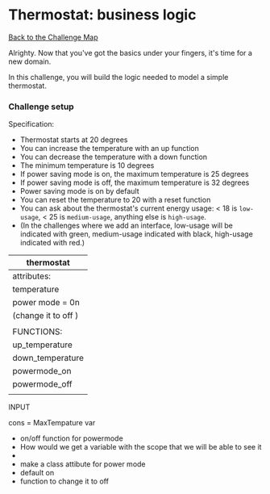 # Thermostat: business logic

[Back to the Challenge Map](README.md)

Alrighty. Now that you've got the basics under your fingers, it's time for a new domain.

In this challenge, you will build the logic needed to model a simple thermostat.

### Challenge setup

Specification:

- Thermostat starts at 20 degrees
- You can increase the temperature with an up function
- You can decrease the temperature with a down function
- The minimum temperature is 10 degrees
- If power saving mode is on, the maximum temperature is 25 degrees
- If power saving mode is off, the maximum temperature is 32 degrees
- Power saving mode is on by default
- You can reset the temperature to 20 with a reset function
- You can ask about the thermostat's current energy usage: < 18 is `low-usage`, < 25 is `medium-usage`, anything else is `high-usage`.
- (In the challenges where we add an interface, low-usage will be indicated with green, medium-usage indicated with black, high-usage indicated with red.)

| thermostat       |
| ---------------- |
| attributes:      |
| temperature  
|power mode = 0n
(change it to off )       |
|                  |
| FUNCTIONS:       |
| up_temperature   |
| down_temperature |
| powermode_on     |
| powermode_off    |
|                  |


INPUT 

cons = MaxTempature 
var 



- on/off function for powermode 
- How would we get a variable with  the scope that we will be able to see it 
- 
- make a class attibute for power mode 
- default on 
- function to change  it to off 
